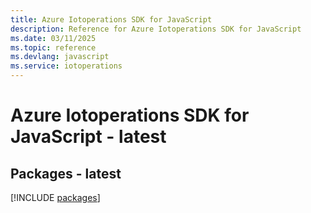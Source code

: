 ```yaml
---
title: Azure Iotoperations SDK for JavaScript
description: Reference for Azure Iotoperations SDK for JavaScript
ms.date: 03/11/2025
ms.topic: reference
ms.devlang: javascript
ms.service: iotoperations
---
```

# Azure Iotoperations SDK for JavaScript - latest
## Packages - latest
[!INCLUDE [packages](iotoperations-index.md)]